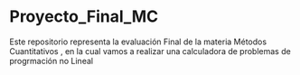 # Proyecto_Final_MC
Este repositorio representa la evaluación Final de la materia Métodos Cuantitativos , en la cual vamos a realizar una calculadora de problemas de progrmación no Lineal
